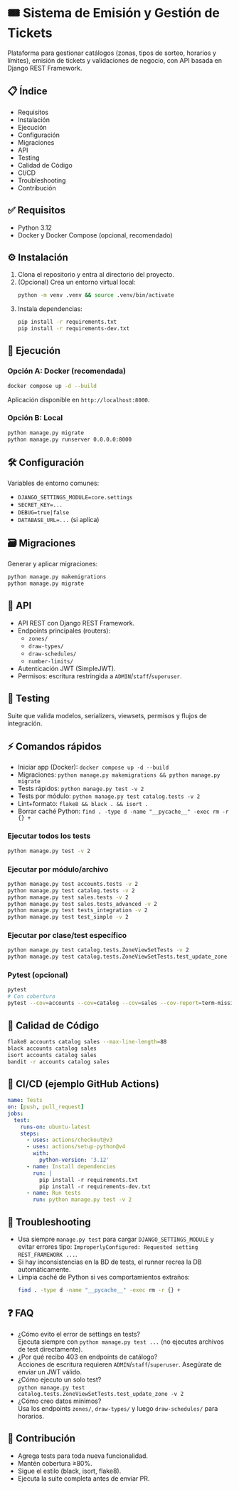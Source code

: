 # 🎟️ Sistema de Emisión y Gestión de Tickets

Plataforma para gestionar catálogos (zonas, tipos de sorteo, horarios y límites), emisión de tickets y validaciones de negocio, con API basada en Django REST Framework.

## 📋 Índice
- Requisitos
- Instalación
- Ejecución
- Configuración
- Migraciones
- API
- Testing
- Calidad de Código
- CI/CD
- Troubleshooting
- Contribución

## ✅ Requisitos
- Python 3.12
- Docker y Docker Compose (opcional, recomendado)

## ⚙️ Instalación
1. Clona el repositorio y entra al directorio del proyecto.
2. (Opcional) Crea un entorno virtual local:
   ```bash
   python -m venv .venv && source .venv/bin/activate
   ```
3. Instala dependencias:
   ```bash
   pip install -r requirements.txt
   pip install -r requirements-dev.txt
   ```

## 🚀 Ejecución
### Opción A: Docker (recomendada)
```bash
docker compose up -d --build
```
Aplicación disponible en `http://localhost:8000`.

### Opción B: Local
```bash
python manage.py migrate
python manage.py runserver 0.0.0.0:8000
```

## 🛠️ Configuración
Variables de entorno comunes:
- `DJANGO_SETTINGS_MODULE=core.settings`
- `SECRET_KEY=...`
- `DEBUG=true|false`
- `DATABASE_URL=...` (si aplica)

## 🗃️ Migraciones
Generar y aplicar migraciones:
```bash
python manage.py makemigrations
python manage.py migrate
```

## 🔌 API
- API REST con Django REST Framework.
- Endpoints principales (routers):
  - `zones/`
  - `draw-types/`
  - `draw-schedules/`
  - `number-limits/`
- Autenticación JWT (SimpleJWT).
- Permisos: escritura restringida a `ADMIN`/`staff`/`superuser`.

## 🧪 Testing
Suite que valida modelos, serializers, viewsets, permisos y flujos de integración.

## ⚡ Comandos rápidos
- Iniciar app (Docker): `docker compose up -d --build`
- Migraciones: `python manage.py makemigrations && python manage.py migrate`
- Tests rápidos: `python manage.py test -v 2`
- Tests por módulo: `python manage.py test catalog.tests -v 2`
- Lint+formato: `flake8 && black . && isort .`
- Borrar caché Python: `find . -type d -name "__pycache__" -exec rm -r {} +`

### Ejecutar todos los tests
```bash
python manage.py test -v 2
```

### Ejecutar por módulo/archivo
```bash
python manage.py test accounts.tests -v 2
python manage.py test catalog.tests -v 2
python manage.py test sales.tests -v 2
python manage.py test sales.tests_advanced -v 2
python manage.py test tests_integration -v 2
python manage.py test test_simple -v 2
```

### Ejecutar por clase/test específico
```bash
python manage.py test catalog.tests.ZoneViewSetTests -v 2
python manage.py test catalog.tests.ZoneViewSetTests.test_update_zone -v 2
```

### Pytest (opcional)
```bash
pytest
# Con cobertura
pytest --cov=accounts --cov=catalog --cov=sales --cov-report=term-missing
```

## 🧹 Calidad de Código
```bash
flake8 accounts catalog sales --max-line-length=88
black accounts catalog sales
isort accounts catalog sales
bandit -r accounts catalog sales
```

## 🔄 CI/CD (ejemplo GitHub Actions)
```yaml
name: Tests
on: [push, pull_request]
jobs:
  test:
    runs-on: ubuntu-latest
    steps:
      - uses: actions/checkout@v3
      - uses: actions/setup-python@v4
        with:
          python-version: '3.12'
      - name: Install dependencies
        run: |
          pip install -r requirements.txt
          pip install -r requirements-dev.txt
      - name: Run tests
        run: python manage.py test -v 2
```

## 🐛 Troubleshooting
- Usa siempre `manage.py test` para cargar `DJANGO_SETTINGS_MODULE` y evitar errores tipo:
  `ImproperlyConfigured: Requested setting REST_FRAMEWORK ...`.
- Si hay inconsistencias en la BD de tests, el runner recrea la DB automáticamente.
- Limpia caché de Python si ves comportamientos extraños:
  ```bash
  find . -type d -name "__pycache__" -exec rm -r {} +
  ```

## ❓ FAQ
- ¿Cómo evito el error de settings en tests?  
  Ejecuta siempre con `python manage.py test ...` (no ejecutes archivos de test directamente).
- ¿Por qué recibo 403 en endpoints de catálogo?  
  Acciones de escritura requieren `ADMIN`/`staff`/`superuser`. Asegúrate de enviar un JWT válido.
- ¿Cómo ejecuto un solo test?  
  `python manage.py test catalog.tests.ZoneViewSetTests.test_update_zone -v 2`
- ¿Cómo creo datos mínimos?  
  Usa los endpoints `zones/`, `draw-types/` y luego `draw-schedules/` para horarios.

## 🤝 Contribución
- Agrega tests para toda nueva funcionalidad.
- Mantén cobertura ≥80%.
- Sigue el estilo (black, isort, flake8).
- Ejecuta la suite completa antes de enviar PR.
